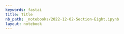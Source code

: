 ```yaml
---
keywords: fastai
title: Title
nb_path: _notebooks/2022-12-02-Section-Eight.ipynb
layout: notebook
---
```


<!--
#################################################
### THIS FILE WAS AUTOGENERATED! DO NOT EDIT! ###
#################################################
# file to edit: _notebooks/2022-12-02-Section-Eight.ipynb
-->

<div class="container" id="notebook-container">
        
</div>
 


